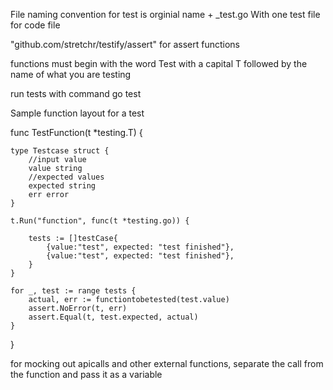 File naming convention for test is orginial name + _test.go
With one test file for code file

"github.com/stretchr/testify/assert" for assert functions

functions must begin with the word Test with a capital T followed by the name of what you are testing

run tests with command go test

Sample function layout for a test

func TestFunction(t *testing.T) {

    type Testcase struct {
        //input value
        value string
        //expected values
        expected string
        err error
    }

    t.Run("function", func(t *testing.go)) { 

        tests := []testCase{
            {value:"test", expected: "test finished"},
            {value:"test", expected: "test finished"},
        }
    }

    for _, test := range tests {
        actual, err := functiontobetested(test.value)
        assert.NoError(t, err)
        assert.Equal(t, test.expected, actual)
    }
}

for mocking out apicalls and other external functions, separate the call from the function and pass it as a variable